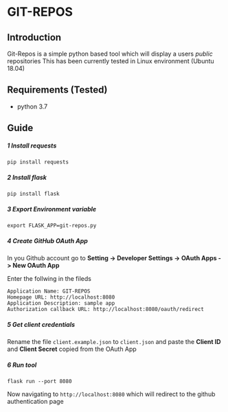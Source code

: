 # GIT-REPOS

## Introduction

Git-Repos is a simple python based tool which will display a users *public* repositories
This has been currently tested in Linux environment (Ubuntu 18.04) 

## Requirements (Tested)

* python 3.7

## Guide

##### 1 Install requests

```pip install requests```

##### 2 Install flask

```pip install flask```

##### 3 Export Environment variable

```export FLASK_APP=git-repos.py```

##### 4 Create GitHub OAuth App

In you Github account go to **Setting -> Developer Settings -> OAuth Apps -> New OAuth App**

Enter the follwing in the fileds

```
Application Name: GIT-REPOS
Homepage URL: http://localhost:8080
Application Description: sample app
Authorization callback URL: http://localhost:8080/oauth/redirect
```

##### 5 Get client credentials

Rename the file ```client.example.json``` to ```client.json``` and paste the **Client ID** and **Client Secret** copied from the OAuth App

##### 6 Run tool

```flask run --port 8080```

Now navigating to ```http://localhost:8080``` which will redirect to the github authentication page

